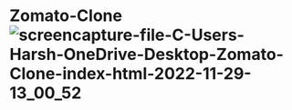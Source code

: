 # Zomato-Clone![screencapture-file-C-Users-Harsh-OneDrive-Desktop-Zomato-Clone-index-html-2022-11-29-13_00_52](https://user-images.githubusercontent.com/111748257/204466632-2ff29f0e-29ef-4d56-9482-b41e070c280c.png)
